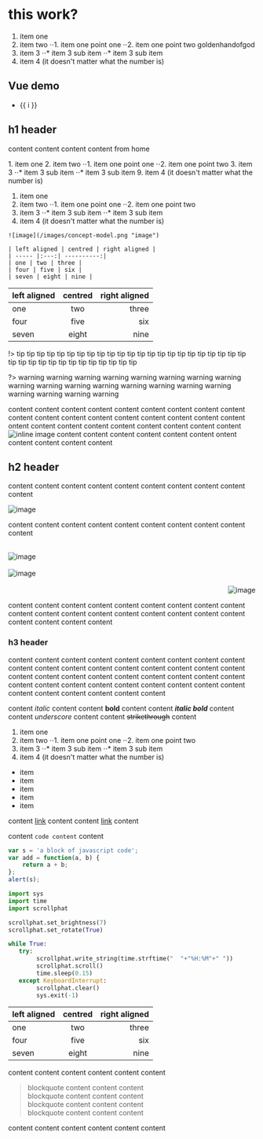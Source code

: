# this work?

1. item one
2. item two
⋅⋅1. item one point one
⋅⋅2. item one point two goldenhandofgod
3. item 3
⋅⋅* item 3 sub item
⋅⋅* item 3 sub item
9. item 4 (it doesn't matter what the number is)


## Vue demo

<button-counter></button-counter>


<incentive-scheme tab="application"></incentive-scheme>

<format-sample tab="xml"></format-sample>

<ul>
  <li v-for="i in 10">{{ i }}</li>
</ul>

## h1 header

content content content content from home

<div class="warn">
1. item one
2. item two
⋅⋅1. item one point one
⋅⋅2. item one point two
3. item 3
⋅⋅* item 3 sub item
⋅⋅* item 3 sub item
9. item 4 (it doesn't matter what the number is)
</div>

1. item one
2. item two
⋅⋅1. item one point one
⋅⋅2. item one point two
3. item 3
⋅⋅* item 3 sub item
⋅⋅* item 3 sub item
9. item 4 (it doesn't matter what the number is)

<div class="warn">

    ![image](/images/concept-model.png "image")

    | left aligned | centred | right aligned |
    | ----- |:---:| ----------:|
    | one | two | three |
    | four | five | six |
    | seven | eight | nine |
</div>

| left aligned | centred | right aligned |
| ----- |:---:| ----------:|
| one | two | three |
| four | five | six |
| seven | eight | nine |


!> tip tip tip tip tip tip tip tip tip tip tip tip tip tip tip tip tip tip tip tip tip tip tip tip tip tip tip tip tip tip tip tip tip tip tip tip

?> warning warning warning warning warning warning warning warning warning warning warning warning warning warning warning warning warning warning warning warning 

content content content content content content content content content content content content content content content content content content ontent content content content content content content content content ![inline image](/images/geography-hierarchy.png "inline image") content content content content content content ontent content content content content 

## h2 header

content content content content content content content content content content 

![image](/images/concept-model.png "image")

content content content content content content content content content content 

<br />
<img src="/images/concept-model.png" title="image" alt="image" style="display: block;" />
<br />
<img src="/images/concept-model.png" title="image" alt="image" style="display: block; margin: auto;" />
<br />
<img src="/images/concept-model.png" title="image" alt="image" style="display: block; float: right;" />
<br style="clear: both;" />

content content content content content content content content content content content content content content content content content content content content content content 

### h3 header

content content content content content content content content content content content content content content content content content content content content content content content content content content content content content content content content content content content content content content content content content content 

content *italic* content
content **bold** content
content ***italic bold*** content
content _underscore_ content
content ~~strikethrough~~ content

1. item one
2. item two
⋅⋅1. item one point one
⋅⋅2. item one point two
3. item 3
⋅⋅* item 3 sub item
⋅⋅* item 3 sub item
9. item 4 (it doesn't matter what the number is)

* item
* item
* item
* item
* item

content [link](https://www.google.com) content
content [link](https://www.google.com "link title") content

content `code content` content

```javascript
var s = 'a block of javascript code';
var add = function(a, b) {
    return a + b;
};
alert(s);
```

```python
import sys
import time
import scrollphat

scrollphat.set_brightness(7)
scrollphat.set_rotate(True)

while True:
   try:
        scrollphat.write_string(time.strftime("  "+"%H:%M"+" "))
        scrollphat.scroll()
        time.sleep(0.15)
   except KeyboardInterrupt:
        scrollphat.clear()
        sys.exit(-1)
```

| left aligned | centred | right aligned |
| ----- |:---:| ----------:|
| one | two | three |
| four | five | six |
| seven | eight | nine |

content content content
content content content
> blockquote content content content<br />
blockquote content content content<br />
blockquote content content content<br />
blockquote content content content

content content content
content content content
